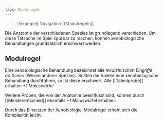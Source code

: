 ```yaml
---
tags: Modulregel
---
```

> [!example] Navigation 
> [[Modulregeln]]

Die Anatomie der verschiedenen Spezies ist grundlegend verschieden. Um diese Tatsache im Spiel spürbar zu machen, können xenobiologische Behandlungen grundsätzlich erschwert werden.


## Modulregel
Eine xenobiologische Behandlung bezeichnet alle *medizinischen Eingriffe an Xenos* (Wesen anderer Spezies). Sollten die Spieler eine xenobiologische Behandlung durchführen, so ist diese erschwert. Alle [[Talentprobe]] erhalten *+1 Maluswürfel*. 

Weitere Proben, die von der Anatomie beeinflusst sind, können durch [[Meisterentscheid]] ebenfalls +1 Maluswürfel erhalten.

Durch das Einsetzen der Xenobiologie-Modulregel erhöht sich die Komplexität leicht.